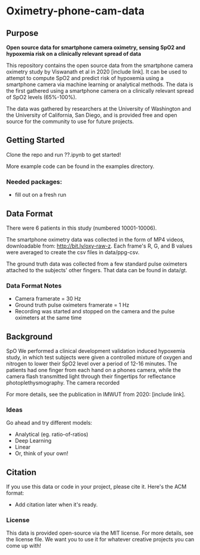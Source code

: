 # Oximetry-phone-cam-data

## Purpose
**Open source data for smartphone camera oximetry, sensing SpO2 and hypoxemia risk on a clinically relevant spread of data**

This repository contains the open source data from the smartphone camera oximetry study by Viswanath et al in 2020 [include link].  It can be used to attempt to compute SpO2 and predict risk of hypoxemia using a smartphone camera via machine learning or analytical methods.  The data is the first gathered using a smartphone camera on a clinically relevant spread of SpO2 levels (65%-100%).

The data was gathered by researchers at the University of Washington and the University of California, San Diego, and is provided free and open source for the community to use for future projects.

## Getting Started
Clone the repo and run ??.ipynb to get started!

More example code can be found in the examples directory.

### Needed packages: 
* fill out on a fresh run

## Data Format
There were 6 patients in this study (numbered 10001-10006).

The smartphone oximetry data was collected in the form of MP4 videos, downloadable from: http://bit.ly/oxy-raw-z.  Each frame's R, G, and B values were averaged to create the csv files in data/ppg-csv.

The ground truth data was collected from a few standard pulse oximeters attached to the subjects' other fingers.  That data can be found in data/gt.

### Data Format Notes
* Camera framerate = 30 Hz
* Ground truth pulse oximeters framerate = 1 Hz
* Recording was started and stopped on the camera and the pulse oximeters at the same time

## Background
SpO
We performed a clinical development validation induced hypoxemia study, in which test subjects were given a controlled mixture of oxygen and nitrogen to lower their SpO2 level over a period of 12-16 minutes.  The patients had one finger from each hand on a phones camera, while the camera flash transmitted light through their fingertips for reflectance photoplethysmography.  The camera recorded 

For more details, see the publication in IMWUT from 2020: [include link].

### Ideas
Go ahead and try different models:
* Analytical (eg. ratio-of-ratios)
* Deep Learning
* Linear 
* Or, think of your own!

## Citation
If you use this data or code in your project, please cite it.  Here's the ACM format:
* Add citation later when it's ready.

### License
This data is provided open-source via the MIT license.  For more details, see the license file.  We want you to use it for whatever creative projects you can come up with!  

